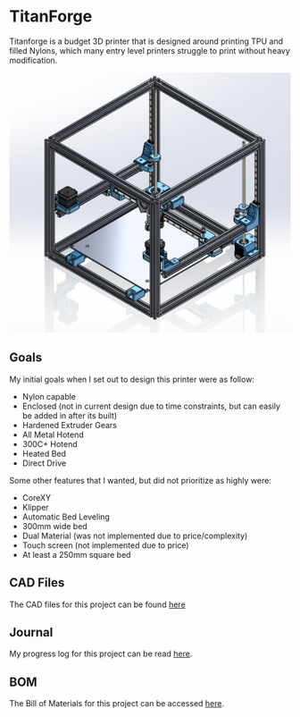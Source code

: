 # TitanForge
Titanforge is a budget 3D printer that is designed around printing TPU and filled Nylons, which many entry level printers struggle to print without heavy modification.

<img src="https://github.com/KyleDavis2200/TitanForge/blob/main/image_2025-03-28_122029202.png" width="550">

## Goals

My initial goals when I set out to design this printer were as follow:
- Nylon capable
- Enclosed (not in current design due to time constraints, but can easily be added in after its built)
- Hardened Extruder Gears
- All Metal Hotend
- 300C+ Hotend
- Heated Bed
- Direct Drive

Some other features that I wanted, but did not prioritize as highly were:
- CoreXY
- Klipper
- Automatic Bed Leveling
- 300mm wide bed
- Dual Material (was not implemented due to price/complexity)
- Touch screen (not implemented due to price)
- At least a 250mm square bed

## CAD Files

The CAD files for this project can be found [here](https://github.com/KyleDavis2200/TitanForge/blob/main/Assembly.zip)

## Journal

My progress log for this project can be read [here](https://github.com/KyleDavis2200/TitanForge/blob/main/JOURNAL.md).

## BOM

The Bill of Materials for this project can be accessed [here](https://docs.google.com/spreadsheets/d/1HU43WZFCzA5h-TumXBwPgxOlLhfy4ffRw3bo8JwlWeo/edit?usp=sharing).
